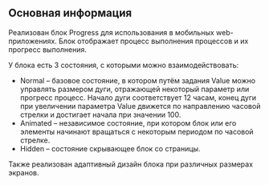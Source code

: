 ## Основная информация

Реализован блок Progress для использования в мобильных web-приложениях.
Блок отображает процесс выполнения процессов и их прогресс выполнения.

У блока есть 3 состояния, с которыми можно взаимодействовать:

- Normal – базовое состояние, в котором путём задания Value можно управлять
  размером дуги, отражающей некоторый параметр или прогресс процесс. Начало
  дуги соответствует 12 часам, конец дуги при увеличении параметра Value
  движется по направлению часовой стрелки и достигает начала при значении 100.
- Animated – независимое состояние, при котором блок или его элементы
  начинают вращаться с некоторым периодом по часовой стрелке.
- Hidden – состояние скрывающее блок со страницы.

Также реализован адаптивный дизайн блока при различных размерах экранов.
